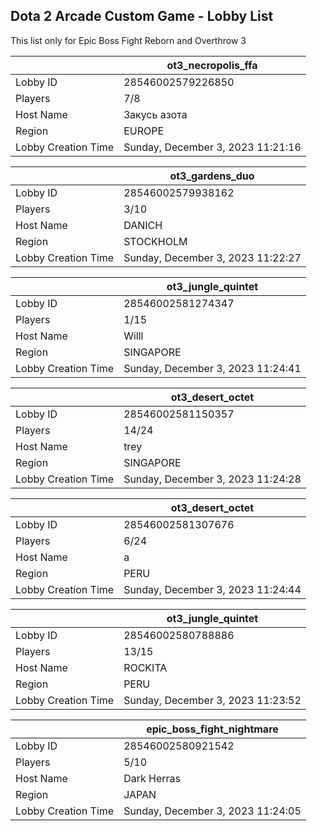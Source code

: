 ## Dota 2 Arcade Custom Game - Lobby List

This list only for Epic Boss Fight Reborn and Overthrow 3

|  | ot3_necropolis_ffa |
| ------ | ------ |
| Lobby ID | 28546002579226850 |
| Players | 7/8 |
| Host Name | Закусь азота |
| Region | EUROPE |
| Lobby Creation Time | Sunday, December 3, 2023 11:21:16 |


|  | ot3_gardens_duo |
| ------ | ------ |
| Lobby ID | 28546002579938162 |
| Players | 3/10 |
| Host Name | DANICH |
| Region | STOCKHOLM |
| Lobby Creation Time | Sunday, December 3, 2023 11:22:27 |


|  | ot3_jungle_quintet |
| ------ | ------ |
| Lobby ID | 28546002581274347 |
| Players | 1/15 |
| Host Name | Willl |
| Region | SINGAPORE |
| Lobby Creation Time | Sunday, December 3, 2023 11:24:41 |


|  | ot3_desert_octet |
| ------ | ------ |
| Lobby ID | 28546002581150357 |
| Players | 14/24 |
| Host Name | trey |
| Region | SINGAPORE |
| Lobby Creation Time | Sunday, December 3, 2023 11:24:28 |


|  | ot3_desert_octet |
| ------ | ------ |
| Lobby ID | 28546002581307676 |
| Players | 6/24 |
| Host Name | a |
| Region | PERU |
| Lobby Creation Time | Sunday, December 3, 2023 11:24:44 |


|  | ot3_jungle_quintet |
| ------ | ------ |
| Lobby ID | 28546002580788886 |
| Players | 13/15 |
| Host Name | ROCKITA |
| Region | PERU |
| Lobby Creation Time | Sunday, December 3, 2023 11:23:52 |


|  | epic_boss_fight_nightmare |
| ------ | ------ |
| Lobby ID | 28546002580921542 |
| Players | 5/10 |
| Host Name | Dark Herras |
| Region | JAPAN |
| Lobby Creation Time | Sunday, December 3, 2023 11:24:05 |


